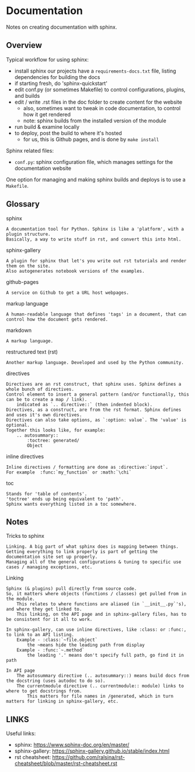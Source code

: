 # Documentation

Notes on creating documentation with sphinx.

## Overview

Typical workflow for using sphinx:
- install sphinx
    our projects have a `requirements-docs.txt` file, listing dependencies for building the docs
- if starting fresh, do 'sphinx-quickstart'
- edit conf.py (or sometimes Makefile) to control configurations, plugins, and builds
- edit / write .rst files in the doc folder to create content for the website
    - also, sometimes want to tweak in code documentation, to control how it get rendered
    - note: sphinx builds from the installed version of the module
- run build & examine locally
- to deploy, post the build to where it's hosted
    - for us, this is Github pages, and is done by `make install`

Sphinx related files:
- `conf.py`: sphinx configuration file, which manages settings for the documentation website

One option for managing and making sphinx builds and deploys is to use a `Makefile`.

## Glossary

sphinx

    A documentation tool for Python. Sphinx is like a 'platform', with a plugin structure.
    Basically, a way to write stuff in rst, and convert this into html.

sphinx-gallery

    A plugin for sphinx that let's you write out rst tutorials and render them on the site.
    Also autogenerates notebook versions of the examples.

github-pages

    A service on Github to get a URL host webpages.

markup language

    A human-readable language that defines 'tags' in a document, that can control how the document gets rendered.

markdown

    A markup language.

restructured text (rst)

    Another markup language. Developed and used by the Python community.

directives

    Directives are an rst construct, that sphinx uses. Sphinx defines a whole bunch of directives.
    Control element to insert a general pattern (and/or functionally, this can be to create a map / link).
        indicated as `.. directive::` (then indented block).
    Directives, as a construct, are from the rst format. Sphinx defines and uses it's own directives.
    Directives can also take options, as `:option: value`. The 'value' is optional.
    Together this looks like, for example:
        .. autosummary::
            :toctree: generated/
            Object

inline directives

    Inline directives / formatting are done as :directive:`input`.
    For example  :func:`my_function` or :math:`\chi`

toc

    Stands for 'table of contents'.
    'toctree' ends up being equivalent to 'path'.
    Sphinx wants everything listed in a toc somewhere.

## Notes

Tricks to sphinx

    Linking. A big part of what sphinx does is mapping between things.
    Getting everything to link properly is part of getting the documentation site set up properly.
    Managing all of the general configurations & tuning to specific use cases / managing exceptions, etc.

Linking

    Sphinx (& plugins) pull directly from source code.
    So, it matters where objects (functions / classes) get pulled from in the module.
        This relates to where functions are aliased (in `__init__.py`'s), and where they get linked to.
        This linking, on the API page and in sphinx-gallery files, has to be consistent for it all to work.

    In sphinx-gallery, can use inline directives, like :class: or :func:, to link to an API listing.
        Example - :class:`~file.object`
            the ~means hide the leading path from display
        Example - :func:`~.method`
            the leading '.' means don't specify full path, go find it in path

    In API page
        The autosummary directive (.. autosummary::) means build docs from the docstring (uses autodoc to do so).
        The currentmodule directive (.. currentmodule:: module) links to where to get docstrings from.
            This matters for file names in /generated, which in turn matters for linking in sphinx-gallery, etc.

## LINKS

Useful links:
- sphinx: https://www.sphinx-doc.org/en/master/
- sphinx-gallery: https://sphinx-gallery.github.io/stable/index.html
- rst cheatsheet: https://github.com/ralsina/rst-cheatsheet/blob/master/rst-cheatsheet.rst
